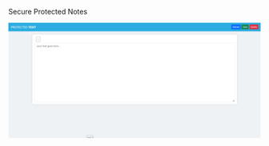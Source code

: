 Secure Protected Notes

![aim](https://github.com/heroomar/protected_text2/blob/7338fecf7192418782a306f23c6afee517f604b7/Capture.PNG)
